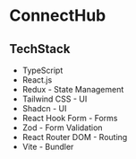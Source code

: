 # ConnectHub

## TechStack

- TypeScript
- React.js
- Redux - State Management
- Tailwind CSS - UI
- Shadcn - UI
- React Hook Form - Forms
- Zod - Form Validation
- React Router DOM - Routing
- Vite - Bundler
